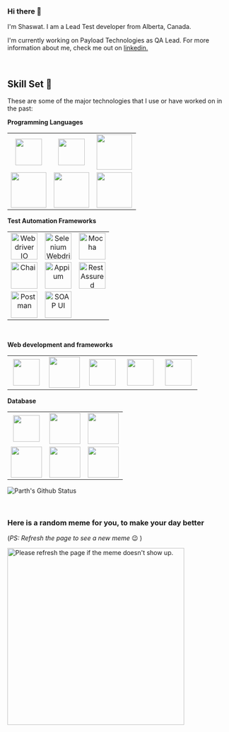 ### Hi there 👋

I'm Shaswat. I am a Lead Test developer from Alberta, Canada.

I'm currently working on Payload Technologies as QA Lead. For more information about me, check me out on [linkedin.](https://www.linkedin.com/in/shaswat-paudel-bb1934a7/)

<br>

## Skill Set 💪

These are some of the major technologies that I use or have worked on in the past:

**Programming Languages**

<table>
<tbody>
<tr>

  <td align="center" width="33%">
  <img height=60px src="https://www.vectorlogo.zone/logos/javascript/javascript-horizontal.svg"> 
  </td>

  <td align="center" width="33%" >
  <img height=60px src="https://www.vectorlogo.zone/logos/java/java-horizontal.svg"> 
  </td>

  <td align="center" width="33%" >
  <img height=80px src="https://www.vectorlogo.zone/logos/dartlang/dartlang-ar21.svg"> 
  </td>

  </tr>
  <tr>
 
  <td align="center" width="33%" >
  <img height=80px src="https://raw.githubusercontent.com/isocpp/logos/master/cpp_logo.png"> 
  </td>

  <td align="center" width="33%" >
  <img height=80px src="https://seeklogo.com/images/C/c-programming-language-logo-9B32D017B1-seeklogo.com.png"> 
  </td>

  <td align="center" width="33%" >
  <img height=80px src="https://seeklogo.com/images/C/c-sharp-c-logo-02F17714BA-seeklogo.com.png"> 
  </td>

</tr>
</tbody>
</table>

**Test Automation Frameworks**

<table>
<tbody>
<tr>
  <td align="center" width="33%" >
  <img height=60px src="https://github.com/simple-icons/simple-icons/blob/master/icons/webdriverio.svg" alt="Webdriver IO" > 
  </td>

  <td align="center" width="33%" >
  <img height=60px src="https://github.com/detain/svg-logos/blob/master/svg/selenium-logo.svg" alt="Selenium Webdriver"> 
  </td>

  <td align="center" width="33%" >
  <img height=60px src="https://www.vectorlogo.zone/logos/mochajs/mochajs-ar21.svg" alt="Mocha"> 
  </td>

</tr>
<tr>

  <td align="center" width="33%" >
  <img height=60px src="https://www.vectorlogo.zone/logos/chaijs/chaijs-ar21.svg" alt="Chai" > 
  </td>

  <td align="center" width="33%" >
  <img height=60px src="https://cdn.svgporn.com/logos/appium.svg" alt="Appium"> 
  </td>

  <td align="center" width="33%" >
  <img height=60px src="https://rest-assured.io/img/name-transparent.png" alt="Rest Assured"> 
  </td>

</tr>
<tr>
  <td align="center" width="33%" >
  <img height=60px src="https://www.vectorlogo.zone/logos/getpostman/getpostman-ar21.svg" alt="Postman"> 
  </td>

  <td align="center" width="33%" >
  <img height=60px src="https://logos-download.com/wp-content/uploads/2020/06/SoapUI_Logo.png" alt="SOAP UI"> 
  </td>


</tr>

</tbody>
</table>

<br>

**Web development and frameworks**

<table>
<tbody>

<tr>
<td align="center" width="20%">
<img height=60px src="https://www.vectorlogo.zone/logos/w3_html5/w3_html5-ar21.svg"> 
</td>

<td align="center" width="20%">
<img height=70px src="https://1000logos.net/wp-content/uploads/2020/09/CSS-Logo.png"> 
</td>

<td align="center" width="20%">
<img height=60px src="https://www.vectorlogo.zone/logos/getbootstrap/getbootstrap-ar21.svg"> 
</td>

<td align="center" width="20%">
<img height=60px src="https://www.vectorlogo.zone/logos/reactjs/reactjs-ar21.svg"> 
</td>

<td align="center" width="20%">
<img height=60px src="https://www.vectorlogo.zone/logos/nodejs/nodejs-horizontal.svg"> 
</td>

</tr>
</tbody>
</table>

**Database**

<table>
<tbody>

<tr>
<td align="center" width="33%">
<img height=60px src="https://www.vectorlogo.zone/logos/mysql/mysql-ar21.svg"> 
</td>

<td align="center" width="33%">
<img height=70px src="https://www.vectorlogo.zone/logos/postgresql/postgresql-ar21.svg"> 
</td>

<td align="center" width="33%">
<img height=70px src="https://www.vectorlogo.zone/logos/mongodb/mongodb-ar21.svg"> 
</td>

</tr>

<tr>

<td align="center" width="33%">
<img height=70px src="https://www.vectorlogo.zone/logos/oracle/oracle-ar21.svg"> 
</td>

<td align="center" width="33%">
<img height=70px src="https://www.vectorlogo.zone/logos/graphql/graphql-ar21.svg"> 
</td>

<td align="center" width="33%">
<img height=70px src="https://www.vectorlogo.zone/logos/sqlite/sqlite-ar21.svg"> 
</td>

</tr>

</tr>
</tbody>
</table>

![Parth's Github Status](https://github-readme-stats.vercel.app/api?username=spaudel1&show_icons=true&title_color=3793c4&icon_color=ffbb00&text_color=ffffff&bg_color=000000)

<br>

### Here is a random meme for you, to make your day better

(_PS: Refresh the page to see a new meme_ :wink: )

<a href="https://github.com/techytushar/random-memer"><img src='https://random-memer.herokuapp.com/' title="Meme" alt="Please refresh the page if the meme doesn't show up." height="400"></a>
